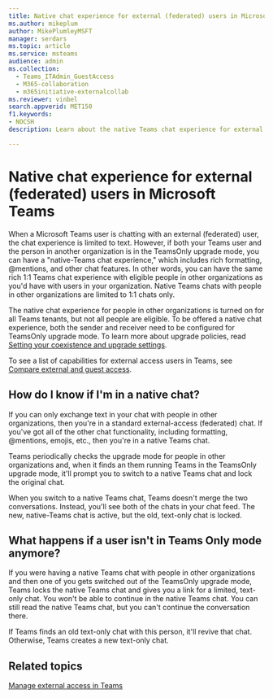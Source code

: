 ```yaml
---
title: Native chat experience for external (federated) users in Microsoft Teams
ms.author: mikeplum
author: MikePlumleyMSFT
manager: serdars
ms.topic: article
ms.service: msteams
audience: admin
ms.collection: 
  - Teams_ITAdmin_GuestAccess
  - M365-collaboration
  - m365initiative-externalcollab
ms.reviewer: vinbel
search.appverid: MET150
f1.keywords:
- NOCSH
description: Learn about the native Teams chat experience for external access (federated) users in Microsoft Teams where both users are in the TeamsOnly upgrade mode.

---
```


# Native chat experience for external (federated) users in Microsoft Teams

When a Microsoft Teams user is chatting with an external (federated) user, the chat experience is limited to text. However, if both your Teams user and the person in another organization is in the TeamsOnly upgrade mode, you can have a "native-Teams chat experience," which includes rich formatting, @mentions, and other chat features. In other words, you can have the same rich 1:1 Teams chat experience with eligible people in other organizations as you'd have with users in your organization. Native Teams chats with people in other organizations are limited to 1:1 chats only.

The native chat experience for people in other organizations is turned on for all Teams tenants, but not all people are eligible. To be offered a native chat experience, both the sender and receiver need to be configured for TeamsOnly upgrade mode. To learn more about upgrade policies, read [Setting your coexistence and upgrade settings](setting-your-coexistence-and-upgrade-settings.md).

To see a list of capabilities for external access users in Teams, see [Compare external and guest access](communicate-with-users-from-other-organizations.md#compare-external-and-guest-access).

## How do I know if I'm in a native chat?

If you can only exchange text in your chat with people in other organizations, then you're in a standard external-access (federated) chat. If you've got all of the other chat functionality, including formatting, @mentions, emojis, etc., then you're in a native Teams chat. 

Teams periodically checks the upgrade mode for people in other organizations and, when it finds an them running Teams in the TeamsOnly upgrade mode, it'll prompt you to switch to a native Teams chat and lock the original chat.

When you switch to a native Teams chat, Teams doesn't merge the two conversations. Instead, you'll see both of the chats in your chat feed. The new, native-Teams chat is active, but the old, text-only chat is locked.



## What happens if a user isn't in Teams Only mode anymore?

If you were having a native Teams chat with people in other organizations and then one of you gets switched out of the TeamsOnly upgrade mode, Teams locks the native Teams chat and gives you a link for a limited, text-only chat. You won't be able to continue in the native Teams chat. You can still read the native Teams chat, but you can't continue the conversation there.

If Teams finds an old text-only chat with this person, it'll revive that chat. Otherwise, Teams creates a new text-only chat.


## Related topics

[Manage external access in Teams](manage-external-access.md)
